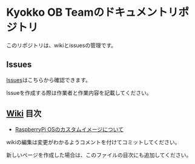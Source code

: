 # Kyokko OB Teamのドキュメントリポジトリ

このリポジトリは、wikiとissuesの管理です。

## Issues

[Issues](https://github.com/Kyokko-OB-Team/Document/issues)はこちらから確認できます。

Issueを作成する際は作業者と作業内容を記載してください。


## [Wiki](https://github.com/Kyokko-OB-Team/Document/wiki) 目次
- [RaspberryPi OSのカスタムイメージについて](https://github.com/Kyokko-OB-Team/Document/wiki/raspberryPiOS_customImage_doc)

wikiの編集は変更がわかるようコメントを付けてコミットしてください。

新しいページを作成した場合は、このファイルの目次にも追加してください。

